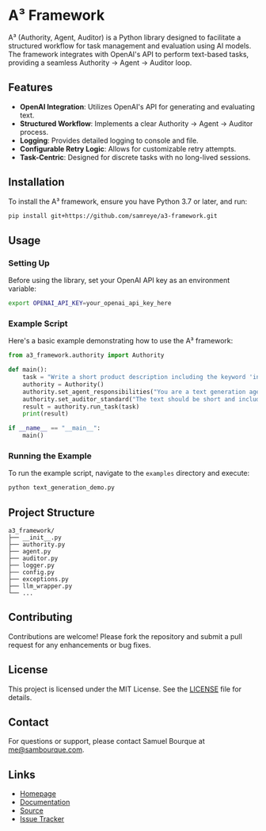 # A³ Framework

A³ (Authority, Agent, Auditor) is a Python library designed to facilitate a structured workflow for task management and evaluation using AI models. The framework integrates with OpenAI's API to perform text-based tasks, providing a seamless Authority → Agent → Auditor loop.

## Features

- **OpenAI Integration**: Utilizes OpenAI's API for generating and evaluating text.
- **Structured Workflow**: Implements a clear Authority → Agent → Auditor process.
- **Logging**: Provides detailed logging to console and file.
- **Configurable Retry Logic**: Allows for customizable retry attempts.
- **Task-Centric**: Designed for discrete tasks with no long-lived sessions.

## Installation

To install the A³ framework, ensure you have Python 3.7 or later, and run:

```bash
pip install git+https://github.com/samreye/a3-framework.git
```

## Usage

### Setting Up

Before using the library, set your OpenAI API key as an environment variable:

```bash
export OPENAI_API_KEY=your_openai_api_key_here
```

### Example Script

Here's a basic example demonstrating how to use the A³ framework:

```python
from a3_framework.authority import Authority

def main():
    task = "Write a short product description including the keyword 'innovative'."
    authority = Authority()
    authority.set_agent_responsibilities("You are a text generation agent.")
    authority.set_auditor_standard("The text should be short and include the keyword 'innovative'. And must be longer than 100 words.")
    result = authority.run_task(task)
    print(result)

if __name__ == "__main__":
    main()
```

### Running the Example

To run the example script, navigate to the `examples` directory and execute:

```bash
python text_generation_demo.py
```

## Project Structure

```
a3_framework/
├── __init__.py
├── authority.py
├── agent.py
├── auditor.py
├── logger.py
├── config.py
├── exceptions.py
├── llm_wrapper.py
└── ...
```

## Contributing

Contributions are welcome! Please fork the repository and submit a pull request for any enhancements or bug fixes.

## License

This project is licensed under the MIT License. See the [LICENSE](LICENSE) file for details.

## Contact

For questions or support, please contact Samuel Bourque at [me@sambourque.com](mailto:me@sambourque.com).

## Links

- [Homepage](https://github.com/samreye/a3-framework)
- [Documentation](https://github.com/samreye/a3-framework/docs)
- [Source](https://github.com/samreye/a3-framework)
- [Issue Tracker](https://github.com/samreye/a3-framework/issues) 